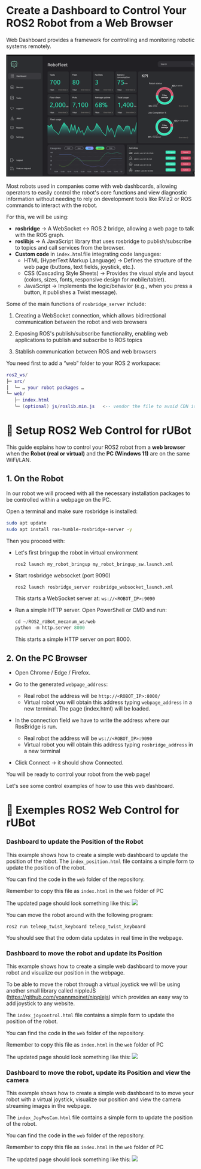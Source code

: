 # Create a Dashboard to Control Your ROS2 Robot from a Web Browser
Web Dashboard provides a framework for controlling and monitoring robotic systems remotely.

![](./Images/06_Web/Dashboard.png)

Most robots used in companies come with web dashboards, allowing operators to easily control the robot's core functions and view diagnostic information without needing to rely on development tools like RViz2 or ROS commands to interact with the robot.

For this, we will be using:
- **rosbridge** → A WebSocket ↔︎ ROS 2 bridge, allowing a web page to talk with the ROS graph.
- **roslibjs** → A JavaScript library that uses rosbridge to publish/subscribe to topics and call services from the browser.
- **Custom code** in `index.html`file integrating code languages:
    - HTML (HyperText Markup Language) → Defines the structure of the web page (buttons, text fields, joystick, etc.).
    - CSS (Cascading Style Sheets) → Provides the visual style and layout (colors, sizes, fonts, responsive design for mobile/tablet).
    - JavaScript → Implements the logic/behavior (e.g., when you press a button, it publishes a Twist message).

Some of the main functions of `rosbridge_server` include:

1. Creating a WebSocket connection, which allows bidirectional communication between the robot and web browsers⁠⁠

2. Exposing ROS's publish/subscribe functionality, enabling web applications to publish and subscribe to ROS topics⁠⁠

3. Stablish communication between ROS and web browsers

You need first to add a “web” folder to your ROS 2 workspace:

````lua
ros2_ws/
├─ src/
│  └─ … your robot packages …
└─ web/
   ├─ index.html
   └─ (optional) js/roslib.min.js   <-- vendor the file to avoid CDN issues
````

# 🚀 Setup ROS2 Web Control for rUBot 

This guide explains how to control your ROS2 robot from a **web browser**  
when the **Robot (real or virtual)** and the **PC (Windows 11)** are on the same WiFi/LAN.

## 1. On the **Robot**

In our robot we will proceed with all the necessary installation packages to be controlled within a webpage on the PC. 

Open a terminal and make sure rosbridge is installed:
```bash
sudo apt update
sudo apt install ros-humble-rosbridge-server -y
````
Then you proceed with:
- Let's first bringup the robot in virtual environment
    ````shell
    ros2 launch my_robot_bringup my_robot_bringup_sw.launch.xml
    ````
- Start rosbridge websocket (port 9090)
    ````shell
    ros2 launch rosbridge_server rosbridge_websocket_launch.xml
    ````
    This starts a WebSocket server at: `ws://<ROBOT_IP>:9090`
        
- Run a simple HTTP server. Open PowerShell or CMD and run:
    ````python
    cd ~/ROS2_rUBot_mecanum_ws/web
    python -m http.server 8000
    ````
    This starts a simple HTTP server on port 8000.  

## 2. On the **PC Browser**

- Open Chrome / Edge / Firefox.

- Go to the generated `webpage_address`:
    - Real robot the address will be `http://<ROBOT_IP>:8000/`
    - Virtual robot you will obtain this address typing `webpage_address` in a new terminal.
    The page (index.html) will be loaded.
- In the connection field we have to write the address where our RosBridge is run. 
    - Real robot the address will be `ws://<ROBOT_IP>:9090`
    - Virtual robot you will obtain this address typing `rosbridge_address` in a new terminal
- Click Connect → it should show Connected.

You will be ready to control your robot from the web page!

Let's see some control examples of how to use this web dashboard.

# 🚀 Exemples ROS2 Web Control for rUBot 
### Dashboard to update the Position of the Robot

This example shows how to create a simple web dashboard to update the position of the robot. The `index_position.html` file contains a simple form to update the position of the robot.

You can find the code in the `web` folder of the repository.

Remember to copy this file as `index.html` in the `web` folder of PC

The updated page should look something like this:
![](./Images/06_Web/PosDashboard.png)

You can move the robot around with the following program:
````shell
ros2 run teleop_twist_keyboard teleop_twist_keyboard
````
You should see that the odom data updates in real time in the webpage.

### Dashboard to move the robot and update its Position
This example shows how to create a simple web dashboard to move your robot and visualize our position in the webpage.

To be able to move the robot through a virtual joystick we will be using another small library called nippleJS (https://github.com/yoannmoinet/nipplejs) which provides an easy way to add joystick to any website.

The `index_joycontrol.html` file contains a simple form to update the position of the robot.

You can find the code in the `web` folder of the repository.

Remember to copy this file as `index.html` in the `web` folder of PC

The updated page should look something like this:
![](./Images/06_Web/JoyDashboard.png)

### Dashboard to move the robot, update its Position and view the camera
This example shows how to create a simple web dashboard to to move your robot with a virtual joystick, visualize our position and view the camera streaming images in the webpage.

The `index_JoyPosCam.html` file contains a simple form to update the position of the robot.

You can find the code in the `web` folder of the repository.

Remember to copy this file as `index.html` in the `web` folder of PC

The updated page should look something like this:
![](./Images/06_Web/JoyPosCamDashboard.png)
